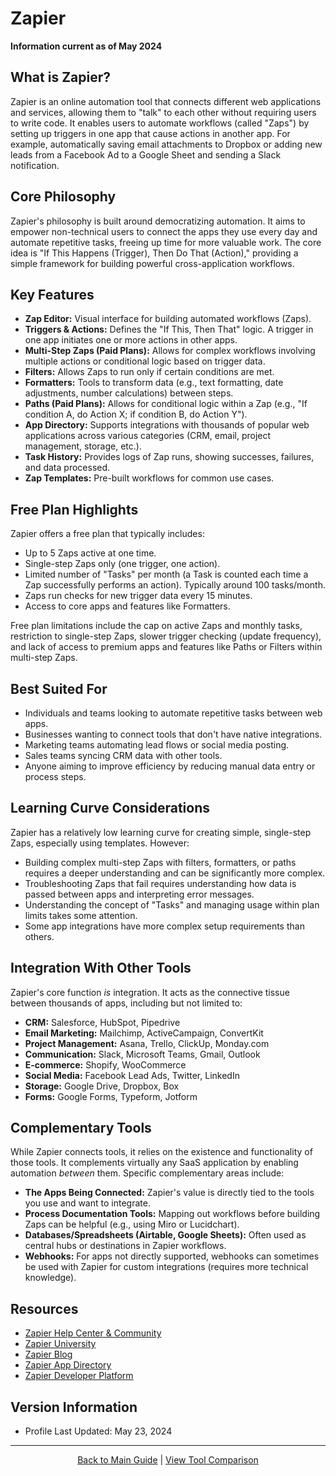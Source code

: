 # Zapier

**Information current as of May 2024**

## What is Zapier?

Zapier is an online automation tool that connects different web applications and services, allowing them to "talk" to each other without requiring users to write code. It enables users to automate workflows (called "Zaps") by setting up triggers in one app that cause actions in another app. For example, automatically saving email attachments to Dropbox or adding new leads from a Facebook Ad to a Google Sheet and sending a Slack notification.

## Core Philosophy

Zapier's philosophy is built around democratizing automation. It aims to empower non-technical users to connect the apps they use every day and automate repetitive tasks, freeing up time for more valuable work. The core idea is "If This Happens (Trigger), Then Do That (Action)," providing a simple framework for building powerful cross-application workflows.

## Key Features

- **Zap Editor:** Visual interface for building automated workflows (Zaps).
- **Triggers & Actions:** Defines the "If This, Then That" logic. A trigger in one app initiates one or more actions in other apps.
- **Multi-Step Zaps (Paid Plans):** Allows for complex workflows involving multiple actions or conditional logic based on trigger data.
- **Filters:** Allows Zaps to run only if certain conditions are met.
- **Formatters:** Tools to transform data (e.g., text formatting, date adjustments, number calculations) between steps.
- **Paths (Paid Plans):** Allows for conditional logic within a Zap (e.g., "If condition A, do Action X; if condition B, do Action Y").
- **App Directory:** Supports integrations with thousands of popular web applications across various categories (CRM, email, project management, storage, etc.).
- **Task History:** Provides logs of Zap runs, showing successes, failures, and data processed.
- **Zap Templates:** Pre-built workflows for common use cases.

## Free Plan Highlights

Zapier offers a free plan that typically includes:
- Up to 5 Zaps active at one time.
- Single-step Zaps only (one trigger, one action).
- Limited number of "Tasks" per month (a Task is counted each time a Zap successfully performs an action). Typically around 100 tasks/month.
- Zaps run checks for new trigger data every 15 minutes.
- Access to core apps and features like Formatters.

Free plan limitations include the cap on active Zaps and monthly tasks, restriction to single-step Zaps, slower trigger checking (update frequency), and lack of access to premium apps and features like Paths or Filters within multi-step Zaps.

## Best Suited For

- Individuals and teams looking to automate repetitive tasks between web apps.
- Businesses wanting to connect tools that don't have native integrations.
- Marketing teams automating lead flows or social media posting.
- Sales teams syncing CRM data with other tools.
- Anyone aiming to improve efficiency by reducing manual data entry or process steps.

## Learning Curve Considerations

Zapier has a relatively low learning curve for creating simple, single-step Zaps, especially using templates. However:
- Building complex multi-step Zaps with filters, formatters, or paths requires a deeper understanding and can be significantly more complex.
- Troubleshooting Zaps that fail requires understanding how data is passed between apps and interpreting error messages.
- Understanding the concept of "Tasks" and managing usage within plan limits takes some attention.
- Some app integrations have more complex setup requirements than others.

## Integration With Other Tools

Zapier's core function *is* integration. It acts as the connective tissue between thousands of apps, including but not limited to:
- **CRM:** Salesforce, HubSpot, Pipedrive
- **Email Marketing:** Mailchimp, ActiveCampaign, ConvertKit
- **Project Management:** Asana, Trello, ClickUp, Monday.com
- **Communication:** Slack, Microsoft Teams, Gmail, Outlook
- **E-commerce:** Shopify, WooCommerce
- **Social Media:** Facebook Lead Ads, Twitter, LinkedIn
- **Storage:** Google Drive, Dropbox, Box
- **Forms:** Google Forms, Typeform, Jotform

## Complementary Tools

While Zapier connects tools, it relies on the existence and functionality of those tools. It complements virtually any SaaS application by enabling automation *between* them. Specific complementary areas include:
- **The Apps Being Connected:** Zapier's value is directly tied to the tools you use and want to integrate.
- **Process Documentation Tools:** Mapping out workflows before building Zaps can be helpful (e.g., using Miro or Lucidchart).
- **Databases/Spreadsheets (Airtable, Google Sheets):** Often used as central hubs or destinations in Zapier workflows.
- **Webhooks:** For apps not directly supported, webhooks can sometimes be used with Zapier for custom integrations (requires more technical knowledge).

## Resources

- [Zapier Help Center & Community](https://zapier.com/help)
- [Zapier University](https://zapier.com/university)
- [Zapier Blog](https://zapier.com/blog/)
- [Zapier App Directory](https://zapier.com/apps)
- [Zapier Developer Platform](https://zapier.com/platform)

## Version Information

- Profile Last Updated: May 23, 2024

---

<p align="center"><a href="../README.md">Back to Main Guide</a> | <a href="../comparison-tables/tool-comparison.md">View Tool Comparison</a></p>
